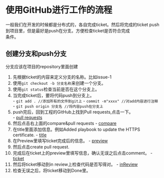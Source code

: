 # 使用GitHub进行工作的流程    
  一般我们在开发的时候都是分布式的，各自完成ticket。然后将完成的ticket push到项目里，但是最好是push在分支。方便检查ticket是否符合完成    
  条件。    

创建分支和push分支    
---------------------------------------
  分支应该在项目的repository里面创建    
  1. 先根据ticket的内容来定义分支的名称。比如issue-1    
  2. 使用`git checkout -b 分支名称`来创建一个分支。    
  3. 使用`git status`检查当前是否在这个分支上。 
  4. 当完成ticket后，要将代码push到分支上。    
    - `git add . //添加所有的文件到git上`
    - `commit -m"xxxx" //对add内容进行注释`
    - `git push origin 分支名 //将内容push在分支上`
  5. push完后，回到工程的GitHub上找到Pull requests,点击一下。    
    - [pull requests](images/Pull_Requests.jpeg)
  6. 然后点击右上面的compare&pull requests
    - [compare](images/compare_Pull_Request.jpeg)
  7. 在title里面添加信息。例如Added playbook to update the HTTPS certificate.
    - [title](images/Title_Message.jpeg)
  8. 在Preview里填写ticket完成后的信息。 
    - [preview](images/Preview.jpeg)
  9. 然后点击create pull request. 
  10. 完成后在ticket上的preview里填写信息，确认无误之后点击comment。
    - [ticket](images/Ticket_Preview.jpeg)    
  11. 然后将ticket移动到in review上检查代码是否写得对。
    - [inReview](images/In_Review.png)
  12. 检查无误之后，将ticket移动到Done里。